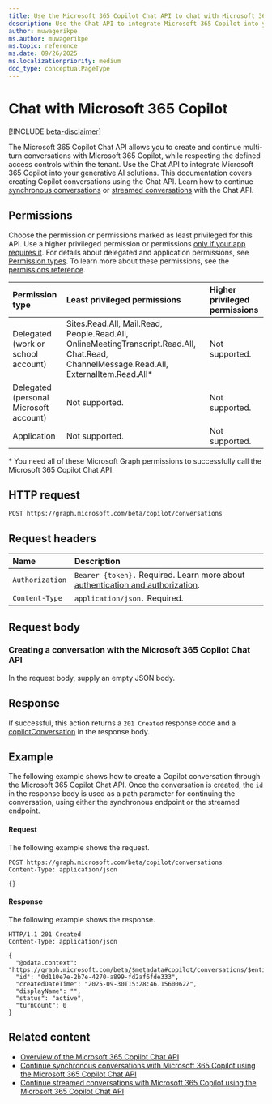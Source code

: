 ```yaml
---
title: Use the Microsoft 365 Copilot Chat API to chat with Microsoft 365 Copilot.
description: Use the Chat API to integrate Microsoft 365 Copilot into your custom generative AI solutions.
author: muwagerikpe
ms.author: muwagerikpe
ms.topic: reference
ms.date: 09/26/2025
ms.localizationpriority: medium
doc_type: conceptualPageType
---
```


<!-- markdownlint-disable MD024 -->

# Chat with Microsoft 365 Copilot

[!INCLUDE [beta-disclaimer](../../includes/beta-disclaimer.md)]

The Microsoft 365 Copilot Chat API allows you to create and continue multi-turn conversations with Microsoft 365 Copilot, while respecting the defined access controls within the tenant. Use the Chat API to integrate Microsoft 365 Copilot into your generative AI solutions.
This documentation covers creating Copilot conversations using the Chat API. Learn how to continue [synchronous conversations](copilotroot-conversationschat.md) or [streamed conversations](copilotroot-conversationschatoverstream.md) with the Chat API.

## Permissions

Choose the permission or permissions marked as least privileged for this API. Use a higher privileged permission or permissions [only if your app requires it](/graph/permissions-overview#best-practices-for-using-microsoft-graph-permissions). For details about delegated and application permissions, see [Permission types](/graph/permissions-overview#permission-types). To learn more about these permissions, see the [permissions reference](/graph/permissions-reference).

| Permission type                        | Least privileged permissions    | Higher privileged permissions |
|:---------------------------------------|:---------------------------------------------|:------------------------------|
| Delegated (work or school account)     | Sites.Read.All, Mail.Read, People.Read.All, OnlineMeetingTranscript.Read.All, Chat.Read, ChannelMessage.Read.All, ExternalItem.Read.All\*               | Not supported.         |
| Delegated (personal Microsoft account) | Not supported.               | Not supported.                |
| Application                            | Not supported.               | Not supported.                |

\* You need all of these Microsoft Graph permissions to successfully call the Microsoft 365 Copilot Chat API.

## HTTP request

```http
POST https://graph.microsoft.com/beta/copilot/conversations
```

## Request headers

| Name            | Description                                                                                                |
|:----------------|:-----------------------------------------------------------------------------------------------------------|
| `Authorization` |`Bearer {token}.` Required. Learn more about [authentication and authorization](/graph/auth/auth-concepts). |
| `Content-Type`  | `application/json.` Required.                                                                              |

## Request body

### Creating a conversation with the Microsoft 365 Copilot Chat API

In the request body, supply an empty JSON body.

## Response

If successful, this action returns a `201 Created` response code and a [copilotConversation](resources/copilotconversation.md) in the response body.

## Example

The following example shows how to create a Copilot conversation through the Microsoft 365 Copilot Chat API. Once the conversation is created, the `id` in the response body is used as a path parameter for continuing the conversation, using either the synchronous endpoint or the streamed endpoint.

#### Request

The following example shows the request.

```http
POST https://graph.microsoft.com/beta/copilot/conversations
Content-Type: application/json

{}
```

#### Response

The following example shows the response.

```http
HTTP/1.1 201 Created
Content-Type: application/json

{
  "@odata.context": "https://graph.microsoft.com/beta/$metadata#copilot/conversations/$entity",
  "id": "0d110e7e-2b7e-4270-a899-fd2af6fde333",
  "createdDateTime": "2025-09-30T15:28:46.1560062Z",
  "displayName": "",
  "status": "active",
  "turnCount": 0
}
```

## Related content

- [Overview of the Microsoft 365 Copilot Chat API](overview.md)
- [Continue synchronous conversations with Microsoft 365 Copilot using the Microsoft 365 Copilot Chat API](copilotroot-conversationschat.md)
- [Continue streamed conversations with Microsoft 365 Copilot using the Microsoft 365 Copilot Chat API](copilotroot-conversationschatoverstream.md)
